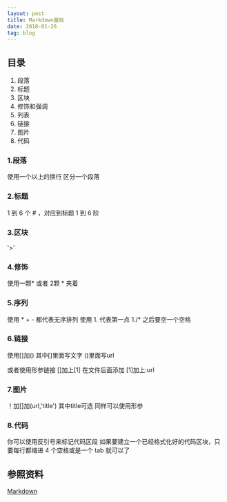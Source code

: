 ```yaml
---
layout: post
title: Markdown基础
date: 2018-01-26
tag: blog
---
```


## 目录
1. 段落
2. 标题
3. 区块
4. 修饰和强调
5. 列表
6. 链接
7. 图片
8. 代码


### 1.段落
  使用一个以上的换行 区分一个段落


### 2.标题
  1 到 6 个 # ，对应到标题 1 到 6 阶


### 3.区块
  '>'

### 4.修饰
  使用一颗* 或者 2颗 * 夹着

### 5.序列
  使用 * + - 都代表无序排列
  使用 1.  代表第一点
  1./* 之后要空一个空格

### 6.链接
  使用[]加()  其中[]里面写文字  ()里面写url


  或者使用形参链接 []加上[1]
  在文件后面添加
  [1]加上:url

### 7.图片
  ！加[]加(url,'title')  其中title可选
  同样可以使用形参


### 8.代码

  你可以使用反引号来标记代码区段
  如果要建立一个已经格式化好的代码区块，只要每行都缩进 4 个空格或是一个 tab 就可以了


## 参照资料

  [Markdown](http://wowubuntu.com/markdown/basic.html)

